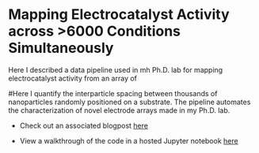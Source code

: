 # Mapping Electrocatalyst Activity across >6000 Conditions Simultaneously


Here I described a data pipeline used in mh Ph.D. lab for mapping electrocatalyst activity from an array of  




#Here I quantify the interparticle spacing between thousands of nanoparticles randomly positioned on a substrate. The pipeline automates the characterization of novel electrode arrays made in my Ph.D. lab. 


* Check out an associated blogpost [here](https://peterdefnet.github.io/portfolio/portfolio-2/)


* View a walkthrough of the code in a hosted Jupyter notebook [here](https://nbviewer.jupyter.org/github/PeterDefnet/Spatially-Mapping-Bipolar-Microelectrode-Array-Data/blob/master/Notebooks/Spatial%20Mapping%20Updated%3B%20July%2010%2C%202021.ipynb)




